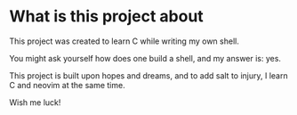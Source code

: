 # What is this project about
This project was created to learn C while writing my own shell.

You might ask yourself how does one build a shell, and my answer is: yes.

This project is built upon hopes and dreams, and to add salt to injury, I learn C and neovim at the same time.

Wish me luck!

